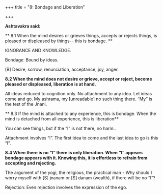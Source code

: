 +++
title = "8: Bondage and Liberation"

+++

**Ashtavakra said:**

** 8.1 When the mind desires or  grieves  things, accepts  or  rejects  things, is pleased or displeased by  things-- this is bondage. **

IGNORANCE AND KNOWLEDGE.

Bondage: Bound by ideas.

[B] Desire, sorrow, renunciation, acceptance, joy, anger.

**8.2 When the mind does not desire or grieve, accept or reject, become pleased or displeased, liberation is at hand.**

All ideas reduced to cognition only.  No attachment to any idea.  Let ideas come and go. My ashrama, my [unreadable] no such thing there. “My” is the test of the Jnani.

** 8.3 If the mind is attached to any experience, this is bondage. When the mind is detached from all experience, this is liberation**

You can see things, but if the “I” is not there, no harm..

Attachment involves “I”.  The first idea to come and the last idea to go is this “I”.

**8.4 When there is no “I” there is only liberation. When “I” appears bondage appears with it. Knowing  this, it is effortless to refrain from accepting and rejecting.**

The argument of the yogi, the religious, the practical man - Why should I worry myself with [S] jnanam or [S] danam (wealth), if there will be no “I”?

Rejection: Even rejection involves the expression of the ego.



